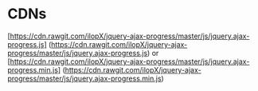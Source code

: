 # CDNs
[https://cdn.rawgit.com/ilopX/jquery-ajax-progress/master/js/jquery.ajax-progress.js]
(https://cdn.rawgit.com/ilopX/jquery-ajax-progress/master/js/jquery.ajax-progress.js) 
or
[https://cdn.rawgit.com/ilopX/jquery-ajax-progress/master/js/jquery.ajax-progress.min.js]
(https://cdn.rawgit.com/ilopX/jquery-ajax-progress/master/js/jquery.ajax-progress.min.js) 